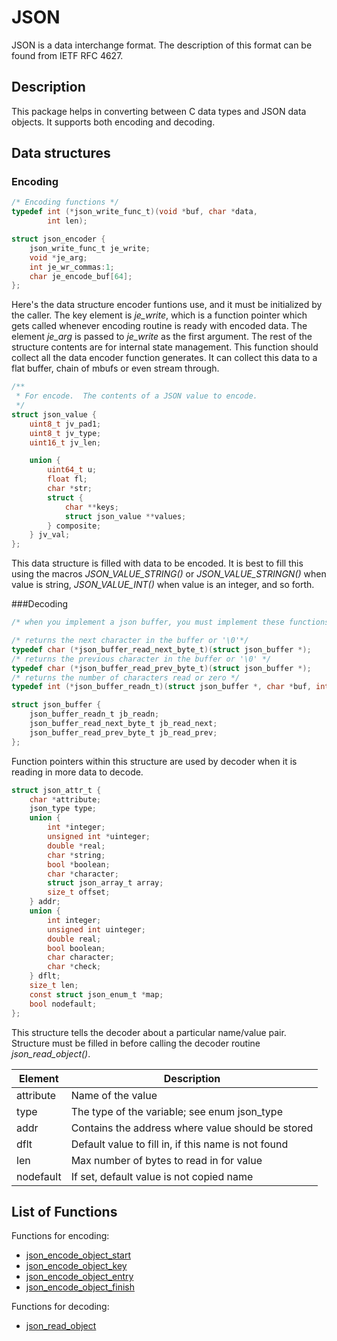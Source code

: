 # JSON

JSON is a data interchange format. The description of this format can be found from IETF RFC 4627.

## Description

This package helps in converting between C data types and JSON data objects. It supports both encoding and decoding.

## Data structures

### Encoding

```c
/* Encoding functions */
typedef int (*json_write_func_t)(void *buf, char *data,
        int len);

struct json_encoder {
    json_write_func_t je_write;
    void *je_arg;
    int je_wr_commas:1;
    char je_encode_buf[64];
};
```
Here's the data structure encoder funtions use, and it must be initialized by the caller. The key element is *je_write*, which is a function pointer which gets called whenever encoding routine is ready with encoded data. The element *je_arg* is passed to *je_write* as the first argument. The rest of the structure contents are for internal state management.
This function should collect all the data encoder function generates. It can collect this data to a flat buffer, chain of mbufs or even stream through.

```c
/**
 * For encode.  The contents of a JSON value to encode.
 */
struct json_value {
    uint8_t jv_pad1;
    uint8_t jv_type;
    uint16_t jv_len;

    union {
        uint64_t u;
        float fl;
        char *str;
        struct {
            char **keys;
            struct json_value **values;
        } composite;
    } jv_val;
};
```
This data structure is filled with data to be encoded. It is best to fill this using the macros *JSON_VALUE_STRING()* or *JSON_VALUE_STRINGN()* when value is string, *JSON_VALUE_INT()* when value is an integer, and so forth.

###Decoding
```c
/* when you implement a json buffer, you must implement these functions */

/* returns the next character in the buffer or '\0'*/
typedef char (*json_buffer_read_next_byte_t)(struct json_buffer *);
/* returns the previous character in the buffer or '\0' */
typedef char (*json_buffer_read_prev_byte_t)(struct json_buffer *);
/* returns the number of characters read or zero */
typedef int (*json_buffer_readn_t)(struct json_buffer *, char *buf, int n);

struct json_buffer {
    json_buffer_readn_t jb_readn;
    json_buffer_read_next_byte_t jb_read_next;
    json_buffer_read_prev_byte_t jb_read_prev;
};
```
Function pointers within this structure are used by decoder when it is reading in more data to decode.

```c
struct json_attr_t {
    char *attribute;
    json_type type;
    union {
        int *integer;
        unsigned int *uinteger;
        double *real;
        char *string;
        bool *boolean;
        char *character;
        struct json_array_t array;
        size_t offset;
    } addr;
    union {
        int integer;
        unsigned int uinteger;
        double real;
        bool boolean;
        char character;
        char *check;
    } dflt;
    size_t len;
    const struct json_enum_t *map;
    bool nodefault;
};
```
This structure tells the decoder about a particular name/value pair. Structure must be filled in before calling the decoder routine *json_read_object()*.

| Element | Description |
|---------|-------------|
| attribute | Name of the value |
| type | The type of the variable; see enum json_type |
| addr | Contains the address where value should be stored |
| dflt | Default value to fill in, if this name is not found |
| len | Max number of bytes to read in for value |
| nodefault | If set, default value is not copied name |

## List of Functions

Functions for encoding:

* [json_encode_object_start](json_encode_object_start.md)
* [json_encode_object_key](json_encode_object_key.md)
* [json_encode_object_entry](json_encode_object_entry.md)
* [json_encode_object_finish](json_encode_object_finish.md)

Functions for decoding:

* [json_read_object](json_read_object.md)
